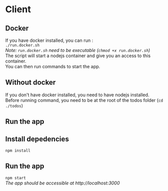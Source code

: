 # Client
## Docker
If you have docker installed, you can run :  
`./run.docker.sh`  
*Note: `run.docker.sh` need to be executable (`chmod +x run.docker.sh`)*   
 The script will start a nodejs container and give you an access to this container.  
 You can then run commands to start the app.

## Without docker
If you don't have docker installed, you need to have nodejs installed.  
Before running command, you need to be at the root of the todos folder (`cd ./todos`)

## Run the app
## Install depedencies
`npm install`
## Run the app
`npm start`   
*The app should be accessible at http://localhost:3000*
